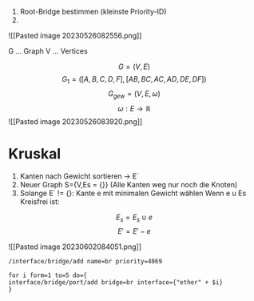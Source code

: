 1. Root-Bridge bestimmen (kleinste Priority-ID)
2. 

![[Pasted image 20230526082556.png]]

G ... Graph
V … Vertices

$$
G=(V,E)
$$
$$
G_{1} = ( [A,B,C,D,F] , [AB,BC,AC,AD,DE,DF] )
$$
$$
G_{gew} = (V,E,\omega) 
$$
$$
\omega: E \to \mathbb{R}
$$
![[Pasted image 20230526083920.png]]


# Kruskal

1. Kanten nach Gewicht sortieren -> E´
2. Neuer Graph S={V,Es = {}} (Alle Kanten weg nur noch die Knoten)
3. Solange E´ != {}:
		Kante e mit minimalen Gewicht wählen
		Wenn e u Es Kreisfrei ist:

$$
E_{s} = E_{s} \cup e
$$
$$
E' = E' - e
$$

![[Pasted image 20230602084051.png]]

~~~micgroddig
/interface/bridge/add name=br priority=4069

for i form=1 to=5 do={
interface/bridge/port/add bridge=br interface={"ether" + $i}
}

